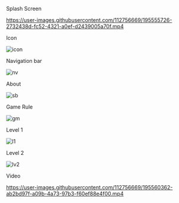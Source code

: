 Splash Screen


https://user-images.githubusercontent.com/112756669/195555726-2732438d-fc52-4321-a0ef-d2439005a70f.mp4


Icon


![icon](https://user-images.githubusercontent.com/112756669/195556339-2c1ef598-6151-4671-8e4e-c7f41e116c26.jpeg)


Navigation bar


![nv](https://user-images.githubusercontent.com/112756669/195556632-029745bd-73d0-422d-b0d8-c985fd7cddda.jpeg)


About


![sb](https://user-images.githubusercontent.com/112756669/195557083-8eca7821-3bd0-4e2c-945d-853bd660f6d7.jpeg)



Game Rule



![gm](https://user-images.githubusercontent.com/112756669/195557330-19ef1d6a-a1a9-424f-b848-c4ba1219d966.jpeg)



Level 1



![l1](https://user-images.githubusercontent.com/112756669/195557644-a28e6cb6-d5b5-4f9a-aa43-a041e839dfbc.jpeg)




Level 2



![lv2](https://user-images.githubusercontent.com/112756669/195557748-b1feba90-c1fd-4546-96df-add4e86fb0c1.jpeg)


Video



https://user-images.githubusercontent.com/112756669/195560362-ab2bd97f-a09b-4a73-97b3-f60ef88e4f00.mp4





